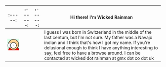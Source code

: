 :-----:    |:------:|:------:| Hi there! I'm Wicked Rainman
-----|-----|-------|--------
![](/pictures/marv.png) |  | | I guess I was born in Switzerland in the middle of the last centum, but I'm not sure. My father was a Navajo indian and I think that's how I got my name. If you're delusional enough to think I have anything interesting to say, feel free to have a browse around. I can be contacted at wicked dot rainman at gmx dot co dot uk
